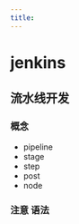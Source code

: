 ```yaml
---
title:
---
```

# jenkins 



## 流水线开发

### 概念

* pipeline
* stage
* step
* post
* node

### 注意  语法

